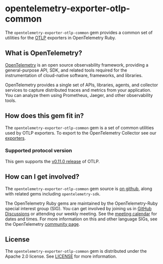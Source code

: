 # opentelemetry-exporter-otlp-common

The `opentelemetry-exporter-otlp-common` gem provides a common set of utilities for the [OTLP](https://github.com/open-telemetry/opentelemetry-proto) exporters in OpenTelemetry Ruby.

## What is OpenTelemetry?

[OpenTelemetry][opentelemetry-home] is an open source observability framework, providing a general-purpose API, SDK, and related tools required for the instrumentation of cloud-native software, frameworks, and libraries.

OpenTelemetry provides a single set of APIs, libraries, agents, and collector services to capture distributed traces and metrics from your application. You can analyze them using Prometheus, Jaeger, and other observability tools.

## How does this gem fit in?

The `opentelemetry-exporter-otlp-common` gem is a set of common utilities used by OTLP exporters. To export to the OpenTelemetry Collector see our [exporters](https://github.com/open-telemetry/opentelemetry-ruby/tree/main/exporter).

### Supported protocol version

This gem supports the [v0.11.0 release](https://github.com/open-telemetry/opentelemetry-proto/releases/tag/v0.11.0) of OTLP.

## How can I get involved?

The `opentelemetry-exporter-otlp-common` gem source is [on github][repo-github], along with related gems including `opentelemetry-sdk`.

The OpenTelemetry Ruby gems are maintained by the OpenTelemetry-Ruby special interest group (SIG). You can get involved by joining us in [GitHub Discussions][discussions-url] or attending our weekly meeting. See the [meeting calendar][community-meetings] for dates and times. For more information on this and other language SIGs, see the OpenTelemetry [community page][ruby-sig].

## License

The `opentelemetry-exporter-otlp-common` gem is distributed under the Apache 2.0 license. See [LICENSE][license-github] for more information.

[opentelemetry-collector-home]: https://opentelemetry.io/docs/collector/about/
[opentelemetry-home]: https://opentelemetry.io
[bundler-home]: https://bundler.io
[repo-github]: https://github.com/open-telemetry/opentelemetry-ruby
[license-github]: https://github.com/open-telemetry/opentelemetry-ruby/blob/main/LICENSE
[examples-github]: https://github.com/open-telemetry/opentelemetry-ruby/tree/main/examples
[ruby-sig]: https://github.com/open-telemetry/community#ruby-sig
[community-meetings]: https://github.com/open-telemetry/community#community-meetings
[discussions-url]: https://github.com/open-telemetry/opentelemetry-ruby/discussions
